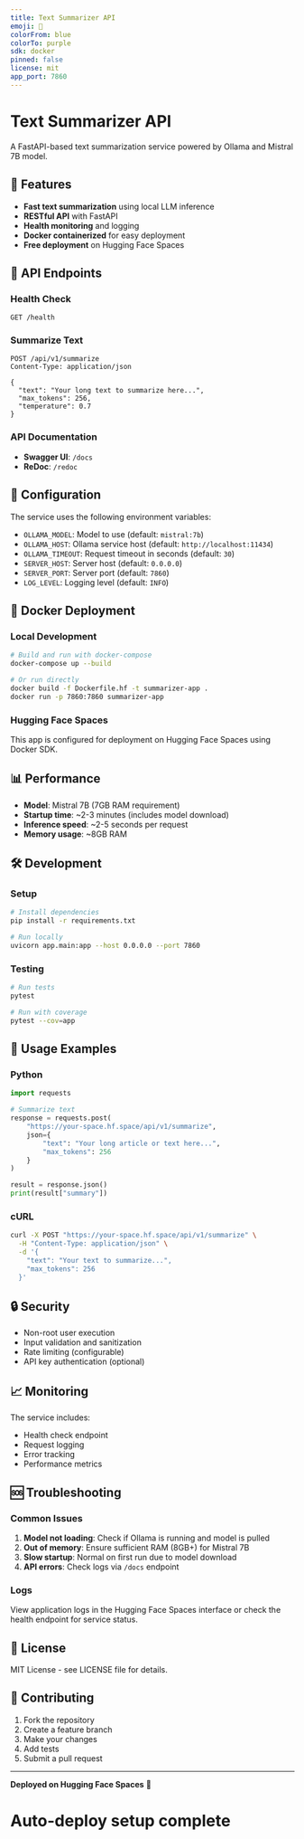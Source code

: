 ```yaml
---
title: Text Summarizer API
emoji: 📝
colorFrom: blue
colorTo: purple
sdk: docker
pinned: false
license: mit
app_port: 7860
---
```


# Text Summarizer API

A FastAPI-based text summarization service powered by Ollama and Mistral 7B model.

## 🚀 Features

- **Fast text summarization** using local LLM inference
- **RESTful API** with FastAPI
- **Health monitoring** and logging
- **Docker containerized** for easy deployment
- **Free deployment** on Hugging Face Spaces

## 📡 API Endpoints

### Health Check
```
GET /health
```

### Summarize Text
```
POST /api/v1/summarize
Content-Type: application/json

{
  "text": "Your long text to summarize here...",
  "max_tokens": 256,
  "temperature": 0.7
}
```

### API Documentation
- **Swagger UI**: `/docs`
- **ReDoc**: `/redoc`

## 🔧 Configuration

The service uses the following environment variables:

- `OLLAMA_MODEL`: Model to use (default: `mistral:7b`)
- `OLLAMA_HOST`: Ollama service host (default: `http://localhost:11434`)
- `OLLAMA_TIMEOUT`: Request timeout in seconds (default: `30`)
- `SERVER_HOST`: Server host (default: `0.0.0.0`)
- `SERVER_PORT`: Server port (default: `7860`)
- `LOG_LEVEL`: Logging level (default: `INFO`)

## 🐳 Docker Deployment

### Local Development
```bash
# Build and run with docker-compose
docker-compose up --build

# Or run directly
docker build -f Dockerfile.hf -t summarizer-app .
docker run -p 7860:7860 summarizer-app
```

### Hugging Face Spaces
This app is configured for deployment on Hugging Face Spaces using Docker SDK.

## 📊 Performance

- **Model**: Mistral 7B (7GB RAM requirement)
- **Startup time**: ~2-3 minutes (includes model download)
- **Inference speed**: ~2-5 seconds per request
- **Memory usage**: ~8GB RAM

## 🛠️ Development

### Setup
```bash
# Install dependencies
pip install -r requirements.txt

# Run locally
uvicorn app.main:app --host 0.0.0.0 --port 7860
```

### Testing
```bash
# Run tests
pytest

# Run with coverage
pytest --cov=app
```

## 📝 Usage Examples

### Python
```python
import requests

# Summarize text
response = requests.post(
    "https://your-space.hf.space/api/v1/summarize",
    json={
        "text": "Your long article or text here...",
        "max_tokens": 256
    }
)

result = response.json()
print(result["summary"])
```

### cURL
```bash
curl -X POST "https://your-space.hf.space/api/v1/summarize" \
  -H "Content-Type: application/json" \
  -d '{
    "text": "Your text to summarize...",
    "max_tokens": 256
  }'
```

## 🔒 Security

- Non-root user execution
- Input validation and sanitization
- Rate limiting (configurable)
- API key authentication (optional)

## 📈 Monitoring

The service includes:
- Health check endpoint
- Request logging
- Error tracking
- Performance metrics

## 🆘 Troubleshooting

### Common Issues

1. **Model not loading**: Check if Ollama is running and model is pulled
2. **Out of memory**: Ensure sufficient RAM (8GB+) for Mistral 7B
3. **Slow startup**: Normal on first run due to model download
4. **API errors**: Check logs via `/docs` endpoint

### Logs
View application logs in the Hugging Face Spaces interface or check the health endpoint for service status.

## 📄 License

MIT License - see LICENSE file for details.

## 🤝 Contributing

1. Fork the repository
2. Create a feature branch
3. Make your changes
4. Add tests
5. Submit a pull request

---

**Deployed on Hugging Face Spaces** 🚀
# Auto-deploy setup complete
